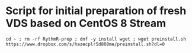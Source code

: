 # Script for initial preparation of fresh VDS based on CentOS 8 Stream


```
cd ~ ; rm -rf RythmR-prep ; dnf -y install wget ; wget preinstall.sh https://www.dropbox.com/s/hazecplr5d808me/preinstall.sh?dl=0
```
